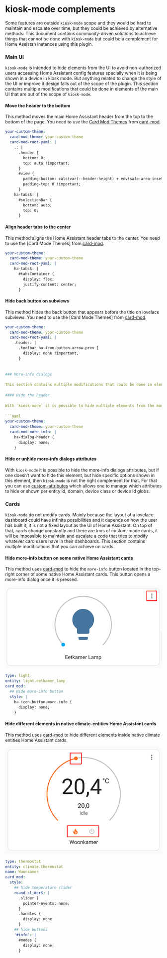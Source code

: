 # kiosk-mode complements

Some features are outside `kiosk-mode` scope and they would be hard to maintain and escalate over time, but they could be achieved by alternative methods. This document contains community-driven solutions to achieve things that cannot be done with `kiosk-mode` but could be a complement for Home Assistan instances using this plugin.

### Main UI

`kiosk-mode` is intended to hide elements from the UI to avoid non-authorized users accessing Home Assistant config features specially when it is being shown in a device in kiosk mode. But anything related to change the style of the UI or improve it design falls out of the scope of the plugin. This section contains multiple modifications that could be done in elements of the main UI that are out of the scope of `kiosk-mode`.

#### Move the header to the bottom

This method moves the main Home Assistant header from the top to the bottom of the page. You need to use the [Card Mod Themes] from [card-mod].

```yaml
your-custom-theme:
  card-mod-theme: your-custom-theme
  card-mod-root-yaml: |
    .: | 
      .header {
        bottom: 0;
        top: auto !important;
      }
      #view {
        padding-bottom: calc(var(--header-height) + env(safe-area-inset-top)) !important;
        padding-top: 0 !important;
      }
    ha-tabs$: |
      #selectionBar {
        bottom: auto;
        top: 0;
      }
```

#### Align header tabs to the center

This method aligns the Home Assistant header tabs to the center. You need to use the [Card Mode Themes] from [card-mod].

```yaml
your-custom-theme:
  card-mod-theme: your-custom-theme
  card-mod-root-yaml: |
    ha-tabs$: |
      #tabsContainer {
        display: flex;
        justify-content: center;
      }
```

#### Hide back button on subviews

This method hides the back button that appears before the title on lovelace subviews. You need to use the [Card Mode Themes] from [card-mod].

```yaml
your-custom-theme:
  card-mod-theme: your-custom-theme
  card-mod-root-yaml: |
    .header: |
      .toolbar ha-icon-button-arrow-prev {
        display: none !important;
      }
    

### More-info dialogs

This section contains multiple modifications that could be done in elements that are inside more-info dialogs.

#### Hide the header

With `kiosk-mode` it is possible to hide multiple elements from the more-info dialogs header, but the header itself, containing the title and the button to close the dialog remains there. This method hides the more-info dialogs header altogeteher. You need to use the [Card Mod Themes] from [card-mod].

```yaml
your-custom-theme:
  card-mod-theme: your-custom-theme
  card-mod-more-info: |
    ha-dialog-header {
      display: none;
    }
```

#### Hide or unhide more-info dialogs attributes

With `kiosk-mode` it is possible to hide the more-info dialogs attributes, but if one doesn‘t want to hide this element, but hide specific options shown in this element, then `kiosk-mode` is not the right complement for that. For that you can use [custom-attributes](https://github.com/Mariusthvdb/custom-attributes) which allows one to manage which attributes to hide or shown per entity id, domain, device class or device id globs.

### Cards

`kiosk-mode` do not modify cards. Mainly because the layout of a lovelace dashboard could have infinite possibilities and it depends on how the user has built it, it is not a fixed layout as the UI of Home Assistant. On top of that, cards change constantly and there are tons of custom-made cards, it will be impossible to maintain and escalate a code that tries to modify whatever card users have in their dashboards. This section contains multiple modifications that you can achieve on cards.


#### Hide more-info button on some native Home Assistant cards

This method uses [card-mod] to hide the `more-info` button located in the top-right corner of some native Home Assistant cards. This button opens a more-info dialog once it is pressed.

![more-info button](images/kiosk-mode-complements/cards/more-info-button.png)

```yaml
type: light
entity: light.eetkamer_lamp
card_mod:
  ## Hide more-info button
  style: |
    ha-icon-button.more-info {
      display: none;
    }
```

#### Hide different elements in native climate-entities Home Assistant cards

This method uses [card-mod] to hide different elements inside native climate entities Home Assistant cards.

![climate entities elements](images/kiosk-mode-complements/cards/climate-entities-card-elements.png)

```yaml
type: thermostat
entity: climate.thermostat
name: Woonkamer
card_mod:
  style:
    ## hide temperature slider
    round-slider$: |
      .slider {
        pointer-events: none;
      }
      .handles {
        display: none
      }
    ## hide buttons
    '#info': |
      #modes {
        display: none;
      }
```

[card-mod]: https://github.com/thomasloven/lovelace-card-mod
[Card Mod Themes]: https://github.com/thomasloven/lovelace-card-mod/wiki/Card-mod-Themes